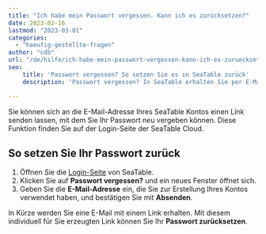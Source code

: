 ```yaml
---
title: "Ich habe mein Passwort vergessen. Kann ich es zurücksetzen?"
date: 2023-02-16
lastmod: "2023-03-01"
categories: 
  - "haeufig-gestellte-fragen"
author: "cdb"
url: "/de/hilfe/ich-habe-mein-passwort-vergessen-kann-ich-es-zuruecksetzen"
seo:
    title: 'Passwort vergessen? So setzen Sie es in SeaTable zurück'
    description: 'Passwort vergessen? In SeaTable erhalten Sie per E-Mail einen Reset-Link – einfach über die Login-Seite anfordern und ein neues Passwort nach Wunsch festlegen.'

---
```


Sie können sich an die E-Mail-Adresse Ihres SeaTable Kontos einen Link senden lassen, mit dem Sie Ihr Passwort neu vergeben können. Diese Funktion finden Sie auf der Login-Seite der SeaTable Cloud.

## So setzen Sie Ihr Passwort zurück

1. Öffnen Sie die [Login-Seite](https://cloud.seatable.io) von SeaTable.
2. Klicken Sie auf **Passwort vergessen?** und ein neues Fenster öffnet sich.
3. Geben Sie die **E-Mail-Adresse** ein, die Sie zur Erstellung Ihres Kontos verwendet haben, und bestätigen Sie mit **Absenden**.

In Kürze werden Sie eine E-Mail mit einem Link erhalten. Mit diesem individuell für Sie erzeugten Link können Sie Ihr **Passwort zurücksetzen**.
